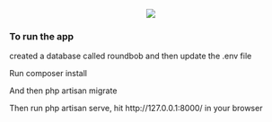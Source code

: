 <p align="center"><img src="https://laravel.com/assets/img/components/logo-laravel.svg"></p>
<h3>To run the app</h3>
<p>created a database called roundbob and then update the .env file</p>
<p>Run composer install</p>
<p>And then php artisan migrate</p>
<p>Then run php artisan serve, hit http://127.0.0.1:8000/ in your browser</p>